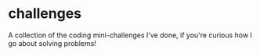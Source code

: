 # challenges

A collection of the coding mini-challenges I've done, if you're curious how I go about solving problems!
